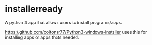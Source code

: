 # installerready

A python 3 app that allows users to install programs/apps.

https://github.com/coltonsr77/Python3-windows-installer uses this for installing apps or apps thats needed.
